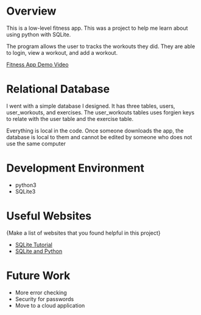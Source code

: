 # Overview

This is a low-level fitness app. This was a project to help me learn about using python with SQLite.

The program allows the user to tracks the workouts they did. They are able to login, view a workout, and add a workout.

[Fitness App Demo Video](https://youtu.be/ACZWa5jRrYU)

# Relational Database

I went with a simple database I designed. It has three tables, users, user_workouts, and exercises. The user_workouts tables uses forgien keys to relate with the user table and the exercise table.

Everything is local in the code. Once someone downloads the app, the database is local to them and cannot be edited by someone who does not use the same computer

# Development Environment

* python3
* SQLite3

# Useful Websites

{Make a list of websites that you found helpful in this project}
* [SQLite Tutorial](https://www.sqlitetutorial.net)
* [SQLite and Python](https://www.tutorialspoint.com/sqlite/sqlite_python.htm)

# Future Work

* More error checking
* Security for passwords
* Move to a cloud application